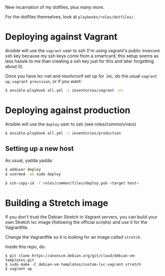 New incarnation of my dotfiles, plus many more.

For the dotfiles themselves, look at `playbooks/roles/dotfiles/`.


# Deploying against Vagrant #

Ansible will use the `vagrant` user to ssh (I'm using vagrant's public insecure
ssh key because my ssh keys come from a smartcard; this setup seems as less
hassle to me than creating a ssh key just for this and later forgetting about
it).

Once you have lxc-net and resolvconf set up for <container>.lxc, do the usual `vagrant
up`, `vagrant provision`, or if you want:

```bash
$ ansible-playbook all.yml -i inventories/vagrant -vv
```


# Deploying against production #

Ansible will use the `deploy` user to ssh (see roles/common/vars)

```bash
$ ansible-playbook all.yml -i inventories/production
```


## Setting up a new host ##

As usual, yadda yadda:

```bash
$ adduser deploy
$ usermod -aG sudo deploy
```

``` bash
$ ssh-copy-id -f roles/common/files/deploy.pub <target host>
```


# Building a Stretch image #

If you don't trust the Debian Stretch in Vagrant servers, you can build your own
Stretch lxc image (following the official scripts) and use it for the
Vagrantfile.

Change the Vagrantfile so it is looking for an image called `stretch`.

Inside this repo, do:

```
$ git clone https://anonscm.debian.org/git/cloud/debian-vm-templates.git
$ sudo make -C debian-vm-templates/custom-lxc-vagrant stretch
$ vagrant up
```
